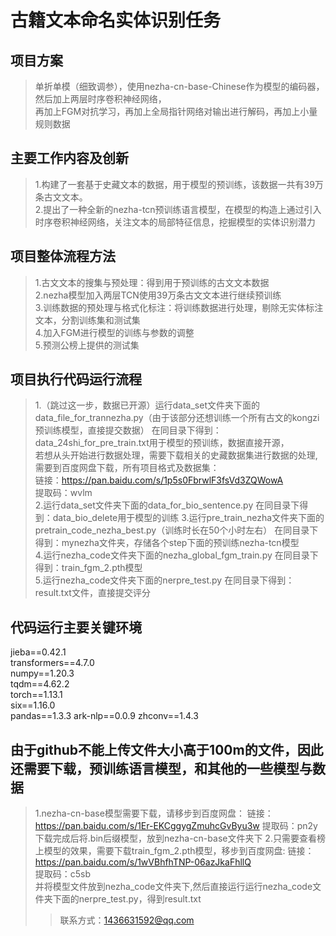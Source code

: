 # 古籍文本命名实体识别任务
## 项目方案
> 单折单模（细致调参），使用nezha-cn-base-Chinese作为模型的编码器，然后加上两层时序卷积神经网络，  
> 再加上FGM对抗学习，再加上全局指针网络对输出进行解码，再加上小量规则数据
## 主要工作内容及创新
> 1.构建了一套基于史藏文本的数据，用于模型的预训练，该数据一共有39万条古文文本。  
> 2.提出了一种全新的nezha-tcn预训练语言模型，在模型的构造上通过引入时序卷积神经网络，关注文本的局部特征信息，挖掘模型的实体识别潜力

## 项目整体流程方法
> 1.古文文本的搜集与预处理：得到用于预训练的古文文本数据  
> 2.nezha模型加入两层TCN使用39万条古文文本进行继续预训练  
> 3.训练数据的预处理与格式化标注：将训练数据进行处理，剔除无实体标注文本，分割训练集和测试集  
> 4.加入FGM进行模型的训练与参数的调整  
> 5.预测公榜上提供的测试集  
## 项目执行代码运行流程

> 1.（跳过这一步，数据已开源）运行data_set文件夹下面的data_file_for_trannezha.py（由于该部分还想训练一个所有古文的kongzi预训练模型，直接提交数据）  在同目录下得到：data_24shi_for_pre_train.txt用于模型的预训练，数据直接开源，  
若想从头开始进行数据处理，需要下载相关的史藏数据集进行数据的处理,需要到百度网盘下载，所有项目格式及数据集：  
链接：https://pan.baidu.com/s/1p5s0FbrwlF3fsVd3ZQWowA  
提取码：wvlm  
> 2.运行data_set文件夹下面的data_for_bio_sentence.py 在同目录下得到：data_bio_delete用于模型的训练 
> 3.运行pre_train_nezha文件夹下面的pretrain_code_nezha_best.py（训练时长在50个小时左右） 在同目录下得到：mynezha文件夹，存储各个step下面的预训练nezha-tcn模型  
> 4.运行nezha_code文件夹下面的nezha_global_fgm_train.py 在同目录下得到：train_fgm_2.pth模型  
> 5.运行nezha_code文件夹下面的nerpre_test.py 在同目录下得到：result.txt文件，直接提交评分  


## 代码运行主要关键环境
jieba==0.42.1  
transformers==4.7.0  
numpy==1.20.3  
tqdm==4.62.2  
torch==1.13.1  
six==1.16.0  
pandas==1.3.3
ark-nlp==0.0.9
zhconv==1.4.3


## 由于github不能上传文件大小高于100m的文件，因此还需要下载，预训练语言模型，和其他的一些模型与数据
> 1.nezha-cn-base模型需要下载，请移步到百度网盘： 
链接：https://pan.baidu.com/s/1Er-EKCggygZmuhcGvByu3w 
提取码：pn2y  
下载完成后将.bin后缀模型，放到nezha-cn-base文件夹下
> 2.只需要查看榜上模型的效果，需要下载train_fgm_2.pth模型，移步到百度网盘:
链接：https://pan.baidu.com/s/1wVBhfhTNP-06azJkaFhllQ   
提取码：c5sb  
并将模型文件放到nezha_code文件夹下,然后直接运行运行nezha_code文件夹下面的nerpre_test.py，得到result.txt
>
>
>>联系方式：1436631592@qq.com
